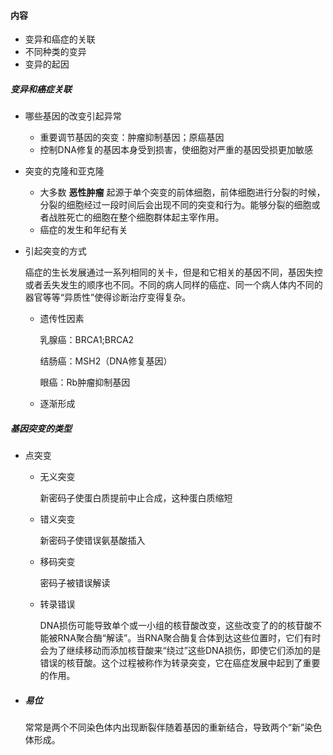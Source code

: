#### 内容

- 变异和癌症的关联
- 不同种类的变异
- 变异的起因



##### 变异和癌症关联

- 哪些基因的改变引起异常
  - 重要调节基因的突变：肿瘤抑制基因；原癌基因
  - 控制DNA修复的基因本身受到损害，使细胞对严重的基因受损更加敏感

- 突变的克隆和亚克隆

  - 大多数  **恶性肿瘤**  起源于单个突变的前体细胞，前体细胞进行分裂的时候，分裂的细胞经过一段时间后会出现不同的突变和行为。能够分裂的细胞或者战胜死亡的细胞在整个细胞群体起主宰作用。
  - 癌症的发生和年纪有关

- 引起突变的方式

  癌症的生长发展通过一系列相同的关卡，但是和它相关的基因不同，基因失控或者丢失发生的顺序也不同。不同的病人同样的癌症、同一个病人体内不同的器官等等“异质性”使得诊断治疗变得复杂。

  - 遗传性因素

    乳腺癌：BRCA1;BRCA2

    结肠癌：MSH2（DNA修复基因）

    眼癌：Rb肿瘤抑制基因

  - 逐渐形成



##### 基因突变的类型

- 点突变

  - 无义突变

    新密码子使蛋白质提前中止合成，这种蛋白质缩短

  - 错义突变

    新密码子使错误氨基酸插入

  - 移码突变

    密码子被错误解读

  - 转录错误

    DNA损伤可能导致单个或一小组的核苷酸改变，这些改变了的的核苷酸不能被RNA聚合酶“解读”。当RNA聚合酶复合体到达这些位置时，它们有时会为了继续移动而添加核苷酸来“绕过”这些DNA损伤，即使它们添加的是错误的核苷酸。这个过程被称作为转录突变，它在癌症发展中起到了重要的作用。

- ##### 易位

  常常是两个不同染色体内出现断裂伴随着基因的重新结合，导致两个“新”染色体形成。 



























